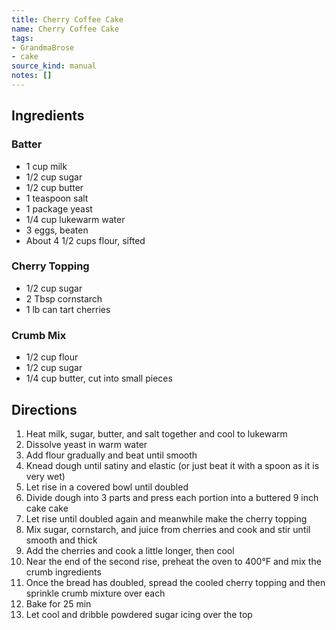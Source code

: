 ```yaml
---
title: Cherry Coffee Cake
name: Cherry Coffee Cake
tags:
- GrandmaBrose
- cake
source_kind: manual
notes: []
---
```


## Ingredients
### Batter
- 1 cup milk
- 1/2 cup sugar
- 1/2 cup butter
- 1 teaspoon salt
- 1 package yeast
- 1/4 cup lukewarm water
- 3 eggs, beaten
- About 4 1/2 cups flour, sifted

### Cherry Topping
- 1/2 cup sugar
- 2 Tbsp cornstarch
- 1 lb can tart cherries

### Crumb Mix
- 1/2 cup flour
- 1/2 cup sugar
- 1/4 cup butter, cut into small pieces


## Directions
1. Heat milk, sugar, butter, and salt together and cool to lukewarm
2. Dissolve yeast in warm water
3. Add flour gradually and beat until smooth
4. Knead dough until satiny and elastic (or just beat it with a spoon as it is very wet)
5. Let rise in a covered bowl until doubled
6. Divide dough into 3 parts and press each portion into a buttered 9 inch cake cake
7. Let rise until doubled again and meanwhile make the cherry topping
8. Mix sugar, cornstarch, and juice from cherries and cook and stir until smooth and thick
9. Add the cherries and cook a little longer, then cool
10. Near the end of the second rise, preheat the oven to 400°F and mix the crumb ingredients
11. Once the bread has doubled, spread the cooled cherry topping and then sprinkle crumb mixture over each
12. Bake for 25 min
13. Let cool and dribble powdered sugar icing over the top
